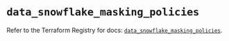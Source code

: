 # `data_snowflake_masking_policies`

Refer to the Terraform Registry for docs: [`data_snowflake_masking_policies`](https://registry.terraform.io/providers/snowflake-labs/snowflake/1.0.5/docs/data-sources/masking_policies).
